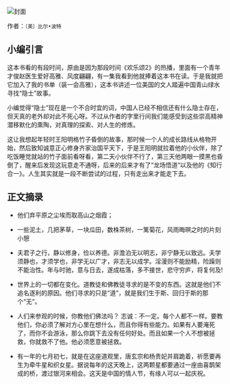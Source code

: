 ![封面](https://pic.dandy.fun/15276848383800.jpg)

作者：`〔美〕比尔•波特`

## 小编引言

这本书看的有段时间，原由是因为那段时间《欢乐颂2》的热播，里面有一个青年才俊赵医生爱好高雅、风度翩翩，有一集我看到他就捧着这本书在读。于是我就把它加入了我的书单（装一会高雅），这本书讲述一位美国的文人踏遍中国青山绿水寻找“隐士”故事。

小编觉得“隐士”现在是一个不合时宜的词，中国人已经不相信还有什么隐士存在，但天真的老外却对此不死心呀。不过从作者的字里行间我们能感受到这些崇高精神潜移默化的熏陶，对真理的探索、对人生的修炼。

这让我想起年轻时王阳明格竹子昏倒的故事，那时候一个人的成长路线从格物开始，然后致知诚意正心修身齐家治国平天下，于是王阳明就拉着他的小伙伴，除了吃饭睡觉就站的竹子面前看呀看，第二天小伙伴不行了，第三天他两眼一摸黑也昏倒了，醒来后发现这玩意走不通呀，后来的后来才有了“龙场悟道”以及他的《知行合一》。人生其实就是一段不断尝试的过程，只有走出来才能走下去。

## 正文摘录

- 他们弃平原之尘埃而取高山之烟霞；

- 一些泥土，几把茅草，一块瓜田，数株茶树，一篱菊花，风雨晦暝之时的片刻小憩

- 夫君子之行，静以修身，俭以养德。非澹泊无以明志，非宁静无以致远。夫学须静也，才须学也，非学无以广才，非志无以成学。淫漫则不能励精，险躁则不能治性。年与时驰，意与日去，遂成枯落，多不接世，悲守穷庐，将复何及!

- 世界上的一切都在变化。道教徒和佛教徒寻求的是不变的东西。这就是他们不追名逐利的原因。他们寻求的只是“道”，就是我们生于斯、回归于斯的那个“无”。

- 人们来参观的时候，你教他们佛法吗？ 志诚：不一定。每个人都不一样。要教他们，你必须了解对方心里在想什么，而且你得有些能力。如果有人要淹死了，而你不会游泳，那么你跳下去没有任何好处。而且如果一个人不想被拯救，你就救不了他。他必须愿意被拯救。

- 有一年的七月初七，就是在这座道观里，唐玄宗和杨贵妃并肩跪着，祈愿要再生为牵牛星和织女星。据说每年的这天晚上，这两颗星都要通过一座由喜鹊架成的桥，渡过银河来相会。这天是中国的情人节，有缘人可以一起庆祝。

